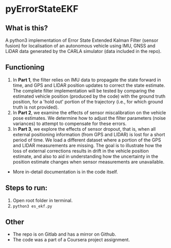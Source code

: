 # pyErrorStateEKF

## What is this?
A python3 implementation of Error State Extended Kalman Filter (sensor fusion) for localisation of an autonomous vehicle using IMU, GNSS and LiDAR data generated by the CARLA simulator (data included in the repo).

## Functioning
1. In **Part 1**, the filter relies on IMU data to propagate the state forward in time, and GPS and LIDAR position updates to correct the state estimate. The complete filter implementation will be tested by comparing the estimated vehicle position (produced by the code) with the ground truth position, for a 'hold out' portion of the trajectory (i.e., for which ground truth is not provided).
2. In **Part 2**, we examine the effects of sensor miscalibration on the vehicle pose estimates. We determine how to adjust the filter parameters (noise variances) to attempt to compensate for these errors.
3. In **Part 3**, we explore the effects of sensor dropout, that is, when all external positioning information (from GPS and LIDAR) is lost for a short period of time. We load a different dataset where a portion of the GPS and LIDAR measurements are missing. The goal is to illustrate how the loss of external corrections results in drift in the vehicle position estimate, and also to aid in understanding how the uncertainty in the position estimate changes when sensor measurements are unavailable.

- More in-detail documentation is in the code itself.

## Steps to run:
1. Open root folder in terminal.
2. `python3 es_ekf.py`

## Other
- The repo is on Gitlab and has a mirror on Github.
- The code was a part of a Coursera project assignment.
